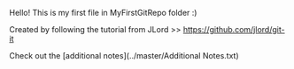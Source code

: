 Hello! This is my first file in MyFirstGitRepo folder :)

Created by following the tutorial from JLord >> https://github.com/jlord/git-it

Check out the [additional notes](../master/Additional Notes.txt)